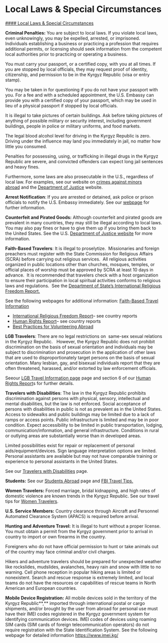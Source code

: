 # Local Laws & Special Circumstances

[#### Local Laws & Special Circumstances](javascript:void(0); "Local Laws & Special Circumstances")

**Criminal Penalties:** You are subject to local laws. If you violate local laws, even unknowingly, you may be expelled, arrested, or imprisoned. Individuals establishing a business or practicing a profession that requires additional permits, or licensing should seek information from the competent local authorities prior to practicing or operating a business.

You must carry your passport, or a certified copy, with you at all times. If you are stopped by local officials, they may request proof of identity, citizenship, and permission to be in the Kyrgyz Republic (visa or entry stamp).

You may be taken in for questioning if you do not have your passport with you. For a fee and with a scheduled appointment, the U.S. Embassy can provide you with a certified copy of your passport, which may be used in lieu of a physical passport if stopped by local officials.

It is illegal to take pictures of certain buildings. Ask before taking pictures of anything of possible military or security interest, including government buildings, people in police or military uniforms, and food markets.

The legal blood alcohol level for driving in the Kyrgyz Republic is zero. Driving under the influence may land you immediately in jail, no matter how little you consumed.

Penalties for possessing, using, or trafficking in illegal drugs in the Kyrgyz Republic are severe, and convicted offenders can expect long jail sentences and heavy fines.

Furthermore, some laws are also prosecutable in the U.S., regardless of local law. For examples, see our website on [crimes against minors abroad](http://travel.state.gov/content/passports/en/emergencies/arrest/criminalpenalties.html) and the [Department of Justice](https://www.justice.gov/archives/jm/criminal-resource-manual-1617-extraterritorial-criminal-jurisdiction-18-usc-112-878-970-1116) website.

**Arrest Notification**: If you are arrested or detained, ask police or prison officials to notify the U.S. Embassy immediately. See our [webpage](https://travel.state.gov/content/travel/en/international-travel/emergencies/arrest-detention.html) for further information.

**Counterfeit and Pirated Goods:** Although counterfeit and pirated goods are prevalent in many countries, they may still be illegal according to local laws. You may also pay fines or have to give them up if you bring them back to the United States. See the U.S. [Department of Justice website](https://www.justice.gov/criminal/criminal-ccips) for more information.

**Faith-Based Travelers**: It is illegal to proselytize.  Missionaries and foreign preachers must register with the State Commission for Religious Affairs (SCRA) before carrying out religious services.  All religious activities organized in public locations other than churches, mosques, temples, or official places of worship must be approved by SCRA at least 10 days in advance.  It is recommended that travelers check with a host organization to ensure their participation in local spiritual activities conforms to religious laws and regulations.  See the [Department of State’s International Religious Freedom Report.](https://2009-2017.state.gov/j/drl/rls/irf/religiousfreedom/?#wrapper)

See the following webpages for additional information: [Faith-Based Travel Information](https://travel.state.gov/content/passports/en/go/faith-based-travel.html)

* [International Religious Freedom Report](https://www.state.gov/international-religious-freedom-reports/)– see country reports
* [Human Rights Report](https://www.state.gov/reports-bureau-of-democracy-human-rights-and-labor/country-reports-on-human-rights-practices/)– see country reports
* [Best Practices for Volunteering Abroad](https://travel.state.gov/content/travel/en/international-travel/before-you-go/travelers-with-special-considerations/volunteering-abroad.html)

**LGB Travelers**: There are no legal restrictions on  same-sex sexual relations in the Kyrgyz Republic.   However, the Kyrgyz Republic does not prohibit discrimination on the basis of sexual orientation and individuals may be subject to discrimination and prosecution in the application of other laws that are used to disproportionately target persons on the basis of sexual orientation. Many lesbian, gay, and bisexual individuals report that they are often threatened, harassed, and/or extorted by law enforcement officials.

Seeour [LGB Travel Information page](https://travel.state.gov/content/travel/en/international-travel/before-you-go/travelers-with-special-considerations/lgb.html) page and section 6 of our [Human Rights Report](http://www.state.gov/j/drl/rls/hrrpt/)s for further details.

**Travelers with Disabilities**: The law in the Kyrgyz Republic prohibits discrimination against persons with physical, sensory, intellectual and mental disabilities, but the law is not enforced. Social acceptance of persons with disabilities in public is not as prevalent as in the United States. Access to sidewalks and public buildings may be limited due to a lack of ramps or access points. Public infrastructure is limited and may be in poor condition. Expect accessibility to be limited in public transportation, lodging, communication/information, and general infrastructure. Conditions in rural or outlying areas are substantially worse than in developed areas.

Limited possibilities exist for repair or replacement of personal aids/equipment/devices. Sign language interpretation options are limited. Personal assistants are available but may not have comparable training or experience to personal assistants in the United States.

See our [Travelers with Disabilities](https://travel.state.gov/content/travel/en/international-travel/before-you-go/travelers-with-special-considerations/traveling-with-disabilties.html) page.

**Students:** See our [Students Abroad](http://travel.state.gov/content/studentsabroad/en.html) page and [FBI Travel Tips.](https://ucr.fbi.gov/investigate/counterintelligence/student-brochure)

**Women Travelers:** Forced marriage, bridal kidnapping, and high rates of domestic violence are known trends in the Kyrgyz Republic. See our travel tips for [Women Travelers](https://travel.state.gov/content/travel/en/international-travel/before-you-go/travelers-with-special-considerations/women-travelers.html).

**U.S. Service Members:** Country clearance through Aircraft and Personnel Automated Clearance System (APACS) is required before arrival.

**Hunting and Adventure Travel:** It is illegal to hunt without a proper license. You must obtain a permit from the Kyrgyz government prior to arrival in country to import or own firearms in the country.

Foreigners who do not have official permission to hunt or take animals out of the country may face criminal and/or civil charges.

Hikers and adventure travelers should be prepared for unexpected weather like rockslides, mudslides, avalanches, heavy rain and snow with little to no warning. Cell phone reception in popular hiking areas is limited or nonexistent. Search and rescue response is extremely limited, and local teams do not have the resources or capabilities of rescue teams in North American and European countries.

**Mobile Device Registration:** All mobile devices sold in the territory of the Kyrgyz Republic**,** imported through international postal or cargo shipments, and/or brought by the user from abroad for personal use must have their IMEI codes registered in the Kyrgyz government system for identifying communication devices. IMEI codes of devices using roaming SIM cards (SIM cards of foreign telecommunication operators) do not require registration with the State Identification System. See the following webpage for detailed information <https://www.imei.kg/>